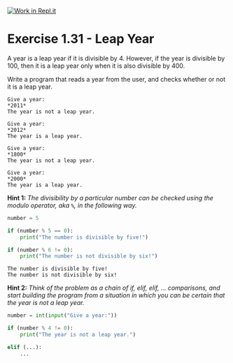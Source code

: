 [![Work in Repl.it](https://classroom.github.com/assets/work-in-replit-14baed9a392b3a25080506f3b7b6d57f295ec2978f6f33ec97e36a161684cbe9.svg)](https://classroom.github.com/online_ide?assignment_repo_id=4260983&assignment_repo_type=AssignmentRepo)
# Exercise 1.31 - Leap Year

A year is a leap year if it is divisible by 4. However, if the year is divisible by 100, then it is a leap year only when it is also divisible by 400.

Write a program that reads a year from the user, and checks whether or not it is a leap year.

```plaintext
Give a year: 
*2011*
The year is not a leap year.
```

```plaintext
Give a year: 
*2012*
The year is a leap year.
```

```plaintext
Give a year: 
*1800*
The year is not a leap year.
```

```plaintext
Give a year: 
*2000*
The year is a leap year.
```

**Hint 1:** *The divisibility by a particular number can be checked using the modulo operator, aka `%`, in the following way.*

```python
number = 5

if (number % 5 == 0):
    print("The number is divisible by five!")

if (number % 6 != 0):
    print("The number is not divisible by six!")
```


```plaintext
The number is divisible by five!
The number is not divisible by six!
```

**Hint 2:** *Think of the problem as a chain of if, elif, elif, ... comparisons, and start building the program from a situation in which you can be certain that the year is not a leap year.*

```python
number = int(input("Give a year:"))

if (number % 4 != 0):
    print("The year is not a leap year.")

elif (...):
    ...
```

